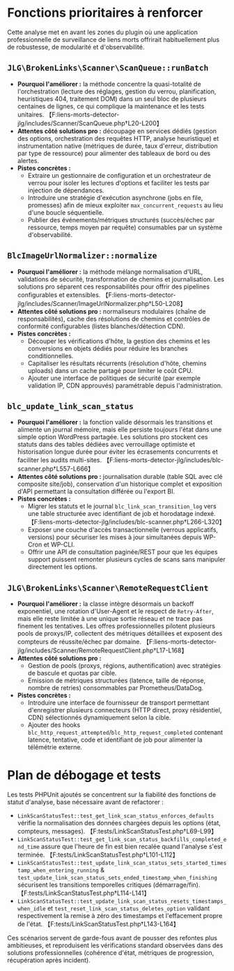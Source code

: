# Fonctions prioritaires à renforcer

Cette analyse met en avant les zones du plugin où une application professionnelle de surveillance de liens morts offrirait habituellement plus de robustesse, de modularité et d'observabilité.

## `JLG\BrokenLinks\Scanner\ScanQueue::runBatch`
- **Pourquoi l'améliorer :** la méthode concentre la quasi-totalité de l'orchestration (lecture des réglages, gestion du verrou, planification, heuristiques 404, traitement DOM) dans un seul bloc de plusieurs centaines de lignes, ce qui complique la maintenance et les tests unitaires. 【F:liens-morts-detector-jlg/includes/Scanner/ScanQueue.php†L20-L200】
- **Attentes côté solutions pro :** découpage en services dédiés (gestion des options, orchestration des requêtes HTTP, analyse heuristique) et instrumentation native (métriques de durée, taux d'erreur, distribution par type de ressource) pour alimenter des tableaux de bord ou des alertes.
- **Pistes concrètes :**
  - Extraire un gestionnaire de configuration et un orchestrateur de verrou pour isoler les lectures d'options et faciliter les tests par injection de dépendances.
  - Introduire une stratégie d'exécution asynchrone (jobs en file, promesses) afin de mieux exploiter `max_concurrent_requests` au lieu d'une boucle séquentielle.
  - Publier des événements/métriques structurés (succès/échec par ressource, temps moyen par requête) consumables par un système d'observabilité.

## `BlcImageUrlNormalizer::normalize`
- **Pourquoi l'améliorer :** la méthode mélange normalisation d'URL, validations de sécurité, transformation de chemins et journalisation. Les solutions pro séparent ces responsabilités pour offrir des pipelines configurables et extensibles. 【F:liens-morts-detector-jlg/includes/Scanner/ImageUrlNormalizer.php†L50-L208】
- **Attentes côté solutions pro :** normaliseurs modulaires (chaîne de responsabilités), cache des résolutions de chemins et contrôles de conformité configurables (listes blanches/détection CDN).
- **Pistes concrètes :**
  - Découper les vérifications d'hôte, la gestion des chemins et les conversions en objets dédiés pour réduire les branches conditionnelles.
  - Capitaliser les résultats récurrents (résolution d'hôte, chemins uploads) dans un cache partagé pour limiter le coût CPU.
  - Ajouter une interface de politiques de sécurité (par exemple validation IP, CDN approuvés) paramétrable depuis l'administration.

## `blc_update_link_scan_status`
- **Pourquoi l'améliorer :** la fonction valide désormais les transitions et alimente un journal mémoire, mais elle persiste toujours l'état dans une simple option WordPress partagée. Les solutions pro stockent ces statuts dans des tables dédiées avec verrouillage optimiste et historisation longue durée pour éviter les écrasements concurrents et faciliter les audits multi-sites. 【F:liens-morts-detector-jlg/includes/blc-scanner.php†L557-L666】
- **Attentes côté solutions pro :** journalisation durable (table SQL avec clé composite site/job), conservation d'un historique complet et exposition d'API permettant la consultation différée ou l'export BI.
- **Pistes concrètes :**
  - Migrer les statuts et le journal `blc_link_scan_transition_log` vers une table structurée avec identifiant de job et horodatage indexé.【F:liens-morts-detector-jlg/includes/blc-scanner.php†L266-L320】
  - Exposer une couche d'accès transactionnelle (verrous applicatifs, versions) pour sécuriser les mises à jour simultanées depuis WP-Cron et WP-CLI.
  - Offrir une API de consultation paginée/REST pour que les équipes support puissent remonter plusieurs cycles de scans sans manipuler directement les options.

## `JLG\BrokenLinks\Scanner\RemoteRequestClient`
- **Pourquoi l'améliorer :** la classe intègre désormais un backoff exponentiel, une rotation d'User-Agent et le respect de `Retry-After`, mais elle reste limitée à une unique sortie réseau et ne trace pas finement les tentatives. Les offres professionnelles pilotent plusieurs pools de proxys/IP, collectent des métriques détaillées et exposent des compteurs de réussite/échec par domaine. 【F:liens-morts-detector-jlg/includes/Scanner/RemoteRequestClient.php†L17-L168】
- **Attentes côté solutions pro :**
  - Gestion de pools (proxys, régions, authentification) avec stratégies de bascule et quotas par cible.
  - Emission de métriques structurées (latence, taille de réponse, nombre de retries) consommables par Prometheus/DataDog.
- **Pistes concrètes :**
  - Introduire une interface de fournisseur de transport permettant d'enregistrer plusieurs connecteurs (HTTP direct, proxy résidentiel, CDN) sélectionnés dynamiquement selon la cible.
  - Ajouter des hooks `blc_http_request_attempted`/`blc_http_request_completed` contenant latence, tentative, code et identifiant de job pour alimenter la télémétrie externe.

# Plan de débogage et tests

Les tests PHPUnit ajoutés se concentrent sur la fiabilité des fonctions de statut d'analyse, base nécessaire avant de refactorer :

- `LinkScanStatusTest::test_get_link_scan_status_enforces_defaults` vérifie la normalisation des données chargées depuis les options (état, compteurs, messages). 【F:tests/LinkScanStatusTest.php†L69-L99】
- `LinkScanStatusTest::test_get_link_scan_status_backfills_completed_end_time` assure que l'heure de fin est bien recalée quand l'analyse s'est terminée. 【F:tests/LinkScanStatusTest.php†L101-L112】
- `LinkScanStatusTest::test_update_link_scan_status_sets_started_timestamp_when_entering_running` & `test_update_link_scan_status_sets_ended_timestamp_when_finishing` sécurisent les transitions temporelles critiques (démarrage/fin). 【F:tests/LinkScanStatusTest.php†L114-L141】
- `LinkScanStatusTest::test_update_link_scan_status_resets_timestamps_when_idle` et `test_reset_link_scan_status_deletes_option` validant respectivement la remise à zéro des timestamps et l'effacement propre de l'état. 【F:tests/LinkScanStatusTest.php†L143-L164】

Ces scénarios servent de garde-fous avant de pousser des refontes plus ambitieuses, et reproduisent les vérifications standard observées dans des solutions professionnelles (cohérence d'état, métriques de progression, récupération après incident).
